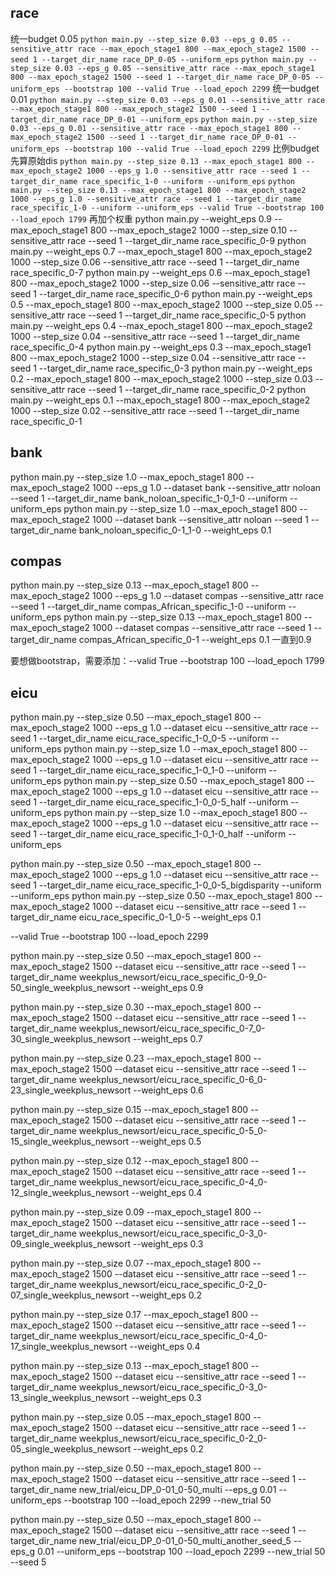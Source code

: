 ## race
统一budget 0.05
`python main.py --step_size 0.03 --eps_g 0.05 --sensitive_attr race --max_epoch_stage1 800 --max_epoch_stage2 1500 --seed 1 --target_dir_name race_DP_0-05 --uniform_eps`
`python main.py --step_size 0.03 --eps_g 0.05 --sensitive_attr race --max_epoch_stage1 800 --max_epoch_stage2 1500 --seed 1 --target_dir_name race_DP_0-05 --uniform_eps --bootstrap 100 --valid True --load_epoch 2299`
统一budget 0.01
`python main.py --step_size 0.03 --eps_g 0.01 --sensitive_attr race --max_epoch_stage1 800 --max_epoch_stage2 1500 --seed 1 --target_dir_name race_DP_0-01 --uniform_eps`
`python main.py --step_size 0.03 --eps_g 0.01 --sensitive_attr race --max_epoch_stage1 800 --max_epoch_stage2 1500 --seed 1 --target_dir_name race_DP_0-01 --uniform_eps --bootstrap 100 --valid True --load_epoch 2299`
比例budget
先算原始dis
`python main.py --step_size 0.13 --max_epoch_stage1 800 --max_epoch_stage2 1000 --eps_g 1.0 --sensitive_attr race --seed 1 --target_dir_name race_specific_1-0 --uniform --uniform_eps`
`python main.py --step_size 0.13 --max_epoch_stage1 800 --max_epoch_stage2 1000 --eps_g 1.0 --sensitive_attr race --seed 1 --target_dir_name race_specific_1-0 --uniform --uniform_eps --valid True --bootstrap 100 --load_epoch 1799`
再加个权重
python main.py --weight_eps 0.9 --max_epoch_stage1 800 --max_epoch_stage2 1000 --step_size 0.10 --sensitive_attr race --seed 1 --target_dir_name race_specific_0-9
python main.py --weight_eps 0.7 --max_epoch_stage1 800 --max_epoch_stage2 1000 --step_size 0.06 --sensitive_attr race --seed 1 --target_dir_name race_specific_0-7
python main.py --weight_eps 0.6 --max_epoch_stage1 800 --max_epoch_stage2 1000 --step_size 0.06 --sensitive_attr race --seed 1 --target_dir_name race_specific_0-6
python main.py --weight_eps 0.5 --max_epoch_stage1 800 --max_epoch_stage2 1000 --step_size 0.05 --sensitive_attr race --seed 1 --target_dir_name race_specific_0-5
python main.py --weight_eps 0.4 --max_epoch_stage1 800 --max_epoch_stage2 1000 --step_size 0.04 --sensitive_attr race --seed 1 --target_dir_name race_specific_0-4
python main.py --weight_eps 0.3 --max_epoch_stage1 800 --max_epoch_stage2 1000 --step_size 0.04 --sensitive_attr race --seed 1 --target_dir_name race_specific_0-3
python main.py --weight_eps 0.2 --max_epoch_stage1 800 --max_epoch_stage2 1000 --step_size 0.03 --sensitive_attr race --seed 1 --target_dir_name race_specific_0-2
python main.py --weight_eps 0.1 --max_epoch_stage1 800 --max_epoch_stage2 1000 --step_size 0.02 --sensitive_attr race --seed 1 --target_dir_name race_specific_0-1

## bank
python main.py --step_size 1.0 --max_epoch_stage1 800 --max_epoch_stage2 1000 --eps_g 1.0 --dataset bank --sensitive_attr noloan --seed 1 --target_dir_name bank_noloan_specific_1-0_1-0 --uniform --uniform_eps
python main.py --step_size 1.0 --max_epoch_stage1 800 --max_epoch_stage2 1000 --dataset bank --sensitive_attr noloan --seed 1 --target_dir_name bank_noloan_specific_0-1_1-0 --weight_eps 0.1
## compas
python main.py --step_size 0.13 --max_epoch_stage1 800 --max_epoch_stage2 1000 --eps_g 1.0 --dataset compas --sensitive_attr race --seed 1 --target_dir_name compas_African_specific_1-0 --uniform --uniform_eps
python main.py --step_size 0.13 --max_epoch_stage1 800 --max_epoch_stage2 1000  --dataset compas --sensitive_attr race --seed 1 --target_dir_name compas_African_specific_0-1 --weight_eps 0.1
一直到0.9

要想做bootstrap，需要添加：--valid True --bootstrap 100 --load_epoch 1799

## eicu
python main.py --step_size 0.50 --max_epoch_stage1 800 --max_epoch_stage2 1000 --eps_g 1.0 --dataset eicu --sensitive_attr race --seed 1 --target_dir_name eicu_race_specific_1-0_0-5 --uniform --uniform_eps
python main.py --step_size 1.0 --max_epoch_stage1 800 --max_epoch_stage2 1000 --eps_g 1.0 --dataset eicu --sensitive_attr race --seed 1 --target_dir_name eicu_race_specific_1-0_1-0 --uniform --uniform_eps
python main.py --step_size 0.50 --max_epoch_stage1 800 --max_epoch_stage2 1000 --eps_g 1.0 --dataset eicu --sensitive_attr race --seed 1 --target_dir_name eicu_race_specific_1-0_0-5_half --uniform --uniform_eps
python main.py --step_size 1.0 --max_epoch_stage1 800 --max_epoch_stage2 1000 --eps_g 1.0 --dataset eicu --sensitive_attr race --seed 1 --target_dir_name eicu_race_specific_1-0_1-0_half --uniform --uniform_eps

python main.py --step_size 0.50 --max_epoch_stage1 800 --max_epoch_stage2 1000 --eps_g 1.0 --dataset eicu --sensitive_attr race --seed 1 --target_dir_name eicu_race_specific_1-0_0-5_bigdisparity --uniform --uniform_eps
python main.py --step_size 0.50 --max_epoch_stage1 800 --max_epoch_stage2 1000 --dataset eicu --sensitive_attr race --seed 1 --target_dir_name eicu_race_specific_0-1_0-5 --weight_eps 0.1


--valid True --bootstrap 100 --load_epoch 2299

python main.py --step_size 0.50 --max_epoch_stage1 800 --max_epoch_stage2 1500 --dataset eicu --sensitive_attr race --seed 1 --target_dir_name weekplus_newsort/eicu_race_specific_0-9_0-50_single_weekplus_newsort --weight_eps 0.9

python main.py --step_size 0.30 --max_epoch_stage1 800 --max_epoch_stage2 1500 --dataset eicu --sensitive_attr race --seed 1 --target_dir_name weekplus_newsort/eicu_race_specific_0-7_0-30_single_weekplus_newsort --weight_eps 0.7

python main.py --step_size 0.23 --max_epoch_stage1 800 --max_epoch_stage2 1500 --dataset eicu --sensitive_attr race --seed 1 --target_dir_name weekplus_newsort/eicu_race_specific_0-6_0-23_single_weekplus_newsort --weight_eps 0.6

python main.py --step_size 0.15 --max_epoch_stage1 800 --max_epoch_stage2 1500 --dataset eicu --sensitive_attr race --seed 1 --target_dir_name weekplus_newsort/eicu_race_specific_0-5_0-15_single_weekplus_newsort --weight_eps 0.5

python main.py --step_size 0.12 --max_epoch_stage1 800 --max_epoch_stage2 1500 --dataset eicu --sensitive_attr race --seed 1 --target_dir_name weekplus_newsort/eicu_race_specific_0-4_0-12_single_weekplus_newsort --weight_eps 0.4

python main.py --step_size 0.09 --max_epoch_stage1 800 --max_epoch_stage2 1500 --dataset eicu --sensitive_attr race --seed 1 --target_dir_name weekplus_newsort/eicu_race_specific_0-3_0-09_single_weekplus_newsort --weight_eps 0.3

python main.py --step_size 0.07 --max_epoch_stage1 800 --max_epoch_stage2 1500 --dataset eicu --sensitive_attr race --seed 1 --target_dir_name weekplus_newsort/eicu_race_specific_0-2_0-07_single_weekplus_newsort --weight_eps 0.2

python main.py --step_size 0.17 --max_epoch_stage1 800 --max_epoch_stage2 1500 --dataset eicu --sensitive_attr race --seed 1 --target_dir_name weekplus_newsort/eicu_race_specific_0-4_0-17_single_weekplus_newsort --weight_eps 0.4

python main.py --step_size 0.13 --max_epoch_stage1 800 --max_epoch_stage2 1500 --dataset eicu --sensitive_attr race --seed 1 --target_dir_name weekplus_newsort/eicu_race_specific_0-3_0-13_single_weekplus_newsort --weight_eps 0.3

python main.py --step_size 0.05 --max_epoch_stage1 800 --max_epoch_stage2 1500 --dataset eicu --sensitive_attr race --seed 1 --target_dir_name weekplus_newsort/eicu_race_specific_0-2_0-05_single_weekplus_newsort --weight_eps 0.2

python main.py --step_size 0.50 --max_epoch_stage1 800 --max_epoch_stage2 1500 --dataset eicu --sensitive_attr race --seed 1 --target_dir_name new_trial/eicu_DP_0-01_0-50_multi --eps_g 0.01 --uniform_eps --bootstrap 100 --load_epoch 2299 --new_trial 50

python main.py --step_size 0.50 --max_epoch_stage1 800 --max_epoch_stage2 1500 --dataset eicu --sensitive_attr race --seed 1 --target_dir_name new_trial/eicu_DP_0-01_0-50_multi_another_seed_5 --eps_g 0.01 --uniform_eps --bootstrap 100 --load_epoch 2299 --new_trial 50 --seed 5